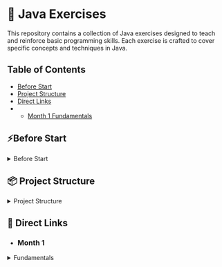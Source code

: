 # 🚀 Java Exercises

This repository contains a collection of Java exercises designed to teach and reinforce basic programming skills. Each exercise is crafted to cover specific concepts and techniques in Java.

## Table of Contents

- [Before Start](#Before-Start)
- [Project Structure](#-Project-Structure)
- [Direct Links](#-direct-links)
-
    - [Month 1 Fundamentals](#month-1)

## ⚡Before Start

<details>
  <summary>Before Start</summary>

* Check if Maven is installed on your computer
* If the following command doesn't throw an error, Maven is installed

```shell
mvn -v
```

* If Maven is installed

```shell
mvn clean install -DskipTests
```

### If Maven is not installed, run the following depending on your operating system

* Batch for Windows

```shell
.\mvnw.cmd clean install -DskipTests
```

* Batch for Linux / Mac

```shell
./mvnw clean install -DskipTests
```

</details>

## 📦 Project Structure

<details>
    <summary>Project Structure</summary>

The project is divided into 2 modules

* [Exercises](Aufgaben)
* [Solutions](Loesungen)

The modules "Exercises" and "Solutions" contain the same tasks and tests, but the tasks in the "Exercises" module are unedited.

You work on the exercises and can then check your solution approach with the corresponding tests.

Note that from about day 12 onwards, the tasks become a bit less strict so
that you start thinking for yourself and reading error messages.

(or peek at the solution if you get stuck :D)
</details>

## 📝 Direct Links

- ### Month 1

<details>
  <summary>Fundamentals</summary>

| Script                                                                                                               | Exercise                                                                                                              | Test                                                                                                                           | Solution                                                                                                                         |
|----------------------------------------------------------------------------------------------------------------------|-----------------------------------------------------------------------------------------------------------------------|--------------------------------------------------------------------------------------------------------------------------------|----------------------------------------------------------------------------------------------------------------------------------|
| [Linear Programs Script](Aufgaben/src/main/java/de/month_1/fundamentals/day_1/LinearPrograms/Skript.Day_1.md)      | [Linear Programs](Aufgaben/src/main/java/de/month_1/fundamentals/day_1/LinearPrograms/LineareProgramme.java)       | [Linear Programs Test](Aufgaben/src/test/java/de/month_1/fundamentals/day_1/LinearPrograms/LineareProgrammeTest.java)        | [Linear Programs Solution](Loesungen/src/main/java/de/month_1/fundamentals/day_1/LinearPrograms/LineareProgramme.java)         |
| [Own Methods Script](Aufgaben/src/main/java/de/month_1/fundamentals/day_2/OwnMethods/Skript.Day_2.md)            | [Own Methods](Aufgaben/src/main/java/de/month_1/fundamentals/day_2/OwnMethods/EigeneMethoden.java)                | [Own Methods Test](Aufgaben/src/test/java/de/month_1/fundamentals/day_2/OwnMethods/EigeneMethodenTest.java)                | [Own Methods Solution](Loesungen/src/main/java/de/month_1/fundamentals/day_2/OwnMethods/EigeneMethoden.java)                 |
| [See Script 1](Aufgaben/src/main/java/de/month_1/fundamentals/day_1/LinearPrograms/Skript.Day_1.md)                | [Type Conversion](Aufgaben/src/main/java/de/month_1/fundamentals/day_3/TypeConversion/Typkonversion.java)            | [Type Conversion Test](Aufgaben/src/test/java/de/month_1/fundamentals/day_3/TypeConversion/TypkonversionTest.java)            | [Type Conversion Solution](Loesungen/src/main/java/de/month_1/fundamentals/day_3/TypeConversion/Typkonversion.java)             |
| [See Math Library](https://docs.oracle.com/en/java/javase/21/docs/api/java.base/java/lang/Math.html)                 | [Mathlib](Aufgaben/src/main/java/de/month_1/fundamentals/day_4/mathlib/Mathlib.java)                                  | [Mathlib Test](Aufgaben/src/test/java/de/month_1/fundamentals/day_4/mathlib/MathlibTest.java)                                  | [Mathlib Solution](Loesungen/src/main/java/de/month_1/fundamentals/day_4/mathlib/Mathlib.java)                                   |
| [Control Structures Script](Aufgaben/src/main/java/de/month_1/fundamentals/day_5/ControlStructures/Skript.Day_5.md) | [Control Structures](Aufgaben/src/main/java/de/month_1/fundamentals/day_5/ControlStructures/KontrollStrukturen.java) | [Control Structures Test](Aufgaben/src/test/java/de/month_1/fundamentals/day_5/ControlStructures/KontrollStrukturenTest.java) | [Control Structures Solution](Loesungen/src/main/java/de/month_1/fundamentals/day_5/ControlStructures/KontrollStrukturen.java)  |
| [Classes Script](Aufgaben/src/main/java/de/month_1/fundamentals/day_6/Classes/Skript.Day_6.md)                       | [Classes](Aufgaben/src/main/java/de/month_1/fundamentals/day_6/Classes/Person.java)                                   | [Classes Test](Aufgaben/src/test/java/de/month_1/fundamentals/day_6/Classes/PersonTest.java)                                   | [Classes Solution](Loesungen/src/main/java/de/month_1/fundamentals/day_6/Classes/Person.java)                                    |
| [Arrays Script](Aufgaben/src/main/java/de/month_1/fundamentals/day_7/Arrays/Skript.Day_7.md)                         | [Arrays](Aufgaben/src/main/java/de/month_1/fundamentals/day_7/Arrays/ArrayAufgaben.java)                              | [Arrays Test](Aufgaben/src/test/java/de/month_1/fundamentals/day_7/Arrays/ArrayAufgabenTest.java)                              | [Arrays Solution](Loesungen/src/main/java/de/month_1/fundamentals/day_7/Arrays/ArrayAufgaben.java)                               |
| [List Script](Aufgaben/src/main/java/de/month_1/fundamentals/day_8/List/Skript.Day_8.md)                     | [List](Aufgaben/src/main/java/de/month_1/fundamentals/day_8/List/ListAufgaben.java)                           | [List Test](Aufgaben/src/test/java/de/month_1/fundamentals/day_8/List/ListAufgabenTest.java)                           | [List Solution](Loesungen/src/main/java/de/month_1/fundamentals/day_8/List/ListAufgaben.java)                            |
|                                                                                                                      | [Calculator](Aufgaben/src/main/java/de/month_1/fundamentals/day_9/Calculator/Taschenrechner.java)        | [Calculator Test](Aufgaben/src/test/java/de/month_1/fundamentals/day_9/Calculator/TaschenrechnerTest.java)        | [Calculator Solution](Loesungen/src/main/java/de/month_1/fundamentals/day_9/Calculator/Taschenrechner.java)         |
|                                                                                                                      | [Modulo](Aufgaben/src/main/java/de/month_1/fundamentals/day_10/modulo/ModMath.java)                                   | [Modulo Test](Aufgaben/src/test/java/de/month_1/fundamentals/day_10/modulo/ModMathTest.java)                                   | [Modulo Solution](Loesungen/src/main/java/de/month_1/fundamentals/day_10/modulo/ModMath.java)                                    |
|                                                                                                                      | [Point](Aufgaben/src/main/java/de/month_1/fundamentals/day_11/point/Point.java)                                       | [Point Test](Aufgaben/src/test/java/de/month_1/fundamentals/day_11/point/PointTest.java)                                       | [Point Solution](Loesungen/src/main/java/de/month_1/fundamentals/day_11/point/Point.java)                                        |
| [OwnException Script](Aufgaben/src/main/java/de/month_1/fundamentals/day_12/OwnException/Skript.Day_12.md)   | [OwnException](Aufgaben/src/main/java/de/month_1/fundamentals/day_12/OwnException/EigeneException.java)           | [OwnException Test](Aufgaben/src/test/java/de/month_1/fundamentals/day_12/OwnException/EigeneExceptionTest.java)           | [OwnException Solution](Loesungen/src/main/java/de/month_1/fundamentals/day_12/OwnException/EigeneException.java)            |
|                                                                                                                      | [Library](Aufgaben/src/main/java/de/month_1/fundamentals/day_13/librarys/LibraryTasks.java)                           | [Library Test](Aufgaben/src/test/java/de/month_1/fundamentals/day_13/librarys/LibraryTasksTest.java)                           | [Library Solution](Loesungen/src/main/java/de/month_1/fundamentals/day_13/librarys/LibraryTasks.java)                            |
|                                                                                                                      | [Interface Task](Aufgaben/src/main/java/de/month_1/fundamentals/day_14/interfaces/ReadMe.md)                          | [Interface Test](Aufgaben/src/test/java/de/month_1/fundamentals/day_14/interfaces/AllTestsOfDay_14.java)                       | [Interface Solution Sheet](Loesungen/src/main/java/de/month_1/fundamentals/day_14/interfaces/LösungsBlattDay_14.md)              |
|                                                                                                                      | [Inheritance (Vererbung) Task](Aufgaben/src/main/java/de/month_1/fundamentals/day_15/vererbung/Aufgabenstellung.md)   | [Inheritance (Vererbung) Test](Aufgaben/src/test/java/de/month_1/fundamentals/day_15/vererbung/AllTestsOfDay_15.java)          | [Inheritance (Vererbung) Solution Sheet](Loesungen/src/main/java/de/month_1/fundamentals/day_15/vererbung/LösungsBlattDay_15.md) |
|                                                                                                                      | [Static](Aufgaben/src/main/java/de/month_1/fundamentals/day_16/staticDemo/StaticDemo.java)                            | [Static Test](Aufgaben/src/test/java/de/month_1/fundamentals/day_16/staticDemo/StaticDemoTest.java)                            | [Static Solution](Loesungen/src/main/java/de/month_1/fundamentals/day_16/staticDemo/StaticDemo.java)                             |
|                                                                                                                      | [This Super Task](Aufgaben/src/main/java/de/month_1/fundamentals/day_17/thissuper/Aufgabenstellung.md)                | [This Super Test](Aufgaben/src/test/java/de/month_1/fundamentals/day_17/thissuper/AllTestsOfDay_17.java)                       | [This Super Solution Sheet](Loesungen/src/main/java/de/month_1/fundamentals/day_17/thissuper/LösungsBlattDay_17.md)              |
|                                                                                                                      | [Abstract Classes Task](Aufgaben/src/main/java/de/month_1/fundamentals/day_18/AbstractClasses/Aufgabenstellung.md)  | [Abstract Classes Test](Aufgaben/src/test/java/de/month_1/fundamentals/day_18/AbstractClasses/LebewesenTest.java)            | [Abstract Classes Solution](Loesungen/src/main/java/de/month_1/fundamentals/day_18/AbstractClasses/Lebewesen.java)             |

</details>


